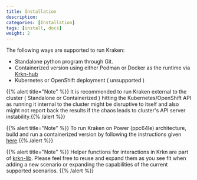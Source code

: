 ```yaml
---
title: Installation
description: 
categories: [Installation]
tags: [install, docs]
weight: 2
---
```


<!-- {{% pageinfo %}}
This is a placeholder page that shows you how to use this template site.
{{% /pageinfo %}} -->

The following ways are supported to run Kraken:
- Standalone python program through Git.
- Containerized version using either Podman or Docker as the runtime via [Krkn-hub](/docs/installation/krkn-hub.md)
- Kubernetes or OpenShift deployment ( unsupported )

{{% alert title="Note" %}} It is recommended to run Kraken external to the cluster ( Standalone or Containerized ) hitting the Kubernetes/OpenShift API as running it internal to the cluster might be disruptive to itself and also might not report back the results if the chaos leads to cluster's API server instability.{{% /alert %}}

{{% alert title="Note" %}} To run Kraken on Power (ppc64le) architecture, build and run a containerized version by following the instructions given [here](https://github.com/krkn-chaos/krkn/blob/main/containers/build_own_image-README.md).{{% /alert %}}

{{% alert title="Note" %}} Helper functions for interactions in Krkn are part of [krkn-lib](https://github.com/krkn-chaos/krkn-lib). Please feel free to reuse and expand them as you see fit when adding a new scenario or expanding the capabilities of the current supported scenarios. {{% /alert %}}
